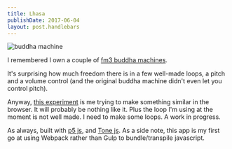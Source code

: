 ```yaml
---
title: Lhasa
publishDate: 2017-06-04
layout: post.handlebars
---
```

![buddha machine](/images/buddha-machine.JPG)

I remembered I own a couple of [fm3 buddha machines](http://www.fm3buddhamachine.com/v2/).


It's surprising how much freedom there is in a few well-made loops, a pitch and a volume control (and the original buddha machine didn't even let you control pitch).

Anyway, [this experiment](http://notoperational.com/lhasa) is me trying to make something similar in the browser. It will probably be nothing like it. Plus the loop I'm using at the moment is not well made. I need to make some loops. A work in progress.

As always, built with [p5 js](https://p5js.org), and [Tone js](https://tonejs.github.io/). As a side note, this app is my first go at using Webpack rather than Gulp to bundle/transpile javascript.
